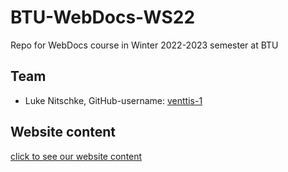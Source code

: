 # BTU-WebDocs-WS22
Repo for WebDocs course in Winter 2022-2023 semester at BTU
## Team
* Luke Nitschke, GitHub-username: [venttis-1](https://github.com/venttis-1)

## Website content
[click to see our website content](https://github.com/fontvu/BTU-WebDocs-WS22/blob/main/assignment-2a/task5/credits.html)
